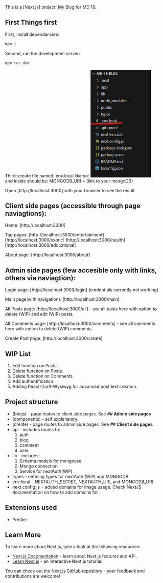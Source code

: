 This is a [Next.js] project: My Blog for MD 18.

## First Things first

First, install dependancies:

```bash
npm i
```

Second, run the development server:

```bash
npm run dev
```

Third: create file named .env.local like so:
![Alt text](image.png)
and inside should be: 
MONGODB_URI = (link to your mongoDB)

Open [http://localhost:3000] with your browser to see the result.

## Client side pages (accessible through page naviagtions):

Home: [http://localhost:3000]

Tag pages:
[http://localhost:3000/entertainment]
[http://localhost:3000/exotic]
[http://localhost:3000/health]
[http://localhost:3000/educational]

About page: [http://localhost:3000/about]

## Admin side pages (few accesible only with links, others via naviagtion):

Login page: [http://localhost:3000/login] (credentials currently not working)

Main page(with navigation): [http://localhost:3000/main]

All Posts page: [http://localhost:3000/all] - see all posts here with option to delete (WIP) and edit (WIP) posts.

All Comments page: [http://localhost:3000/comments] - see all comments here with option to delete (WIP) comments.

Create Post page: [http://localhost:3000/create]

## WIP List

1. Edit function on Posts.
2. Delete function on Posts.
3. Delete function on Comments.
4. Add authentification.
5. Adding React-Draft-Wysiwyg for advanced post text creation.

## Project structure

- (blogs) - page routes to client side pages. See **## Admin side pages**
- (components) - self explanatory.
- (create) - page routes to admin side pages. See **## Client side pages**
- api - includes routes to:
  1. auth
  2. blog
  3. comment
  4. user
- lib - includes:
  1. Schema models for mongoose
  2. Mongo connection
  3. Service for nextAuth(WIP)
- types - defining types for nextAuth (WIP) and MONGODB.
- env.local - NEXTAUTH_SECRET, NEXTAUTH_URL and MONGODB_URI.
- next.config.js = added domains for image usage. Check NextJS documentation on how to add domains for <Image>.

## Extensions used
- Prettier

## Learn More

To learn more about Next.js, take a look at the following resources:

- [Next.js Documentation](https://nextjs.org/docs) - learn about Next.js features and API.
- [Learn Next.js](https://nextjs.org/learn) - an interactive Next.js tutorial.

You can check out [the Next.js GitHub repository](https://github.com/vercel/next.js/) - your feedback and contributions are welcome!
